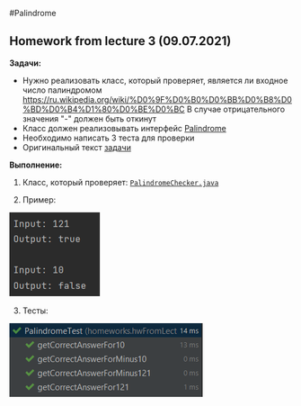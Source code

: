 #Palindrome
## Homework from lecture 3 (09.07.2021)

**Задачи:**

* Нужно реализовать класс, который проверяет, является ли входное число палиндромом
  https://ru.wikipedia.org/wiki/%D0%9F%D0%B0%D0%BB%D0%B8%D0%BD%D0%B4%D1%80%D0%BE%D0%BC
  В случае отрицательного значения "-" должен быть откинут
* Класс должен реализовывать интерфейс [Palindrome](Palindrome.java)
* Необходимо написать 3 теста для проверки
* Оригинальный текст [задачи](https://leetcode.com/problems/palindrome-number/)

**Выполнение:**

1. Класс, который проверяет: [```PalindromeChecker.java```](PalindromeChecker.java)

2. Пример:

![img.png](img.png)

3. Тесты:

![img_1.png](img_1.png)